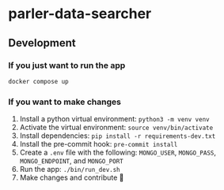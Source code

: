 # parler-data-searcher

## Development

### If you just want to run the app

```sh
docker compose up
```

### If you want to make changes

1. Install a python virtual environment: `python3 -m venv venv`
2. Activate the virtual environment: `source venv/bin/activate`
3. Install dependencies: `pip install -r requirements-dev.txt`
4. Install the pre-commit hook: `pre-commit install`
5. Create a `.env` file with the following: `MONGO_USER`, `MONGO_PASS`, `MONGO_ENDPOINT`, and `MONGO_PORT`
6. Run the app: `./bin/run_dev.sh`
7. Make changes and contribute 🙌
